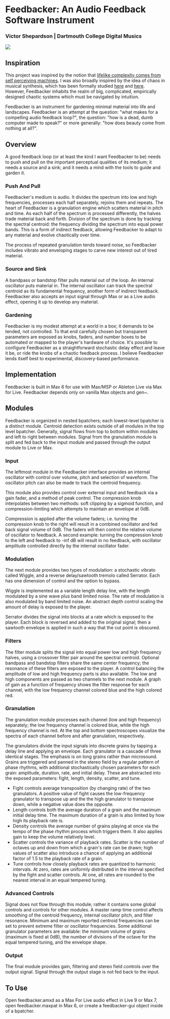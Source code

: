 # Feedbacker: An Audio Feedback Software Instrument

### Victor Shepardson | Dartmouth College Digital Musics

<img src="img/feedbacker-gui.png">

## Inspiration

This project was inspired by the notion that [lifelike complexity comes from self perceiving machines][1]. I was also broadly inspired by the idea of chaos in musical synthesis, which has been formally studied [here][2] and [here][3]. However, Feedbacker inhabits the realm of big, complicated, empirically designed chaotic systems which must be navigated by intuition.

Feedbacker is an instrument for gardening minimal material into life and landscapes. Feedbacker is an attempt at the question: "what makes for a compelling audio feedback loop?", the question: "how is a dead, dumb computer made to speak?" or more generally: "how does beauty come from nothing at all?".

## Overview

A good feedback loop (or at least the kind I want Feedbacker to be) needs to push and pull on the important perceptual qualities of its medium; it needs a source and a sink; and it needs a mind with the tools to guide and garden it.

### Push And Pull

Feedbacker's medium is audio. It divides the spectrum into low and high frequencies, processes each half separately, rejoins them and repeats. The heart of Feedbacker is a granulation engine which scatters material in pitch and time. As each half of the spectrum is processed differently, the halves trade material back and forth. Division of the spectrum is done by tracking the spectral centroid: the frequency dividing the spectrum into equal power bands. This is a form of indirect feedback, allowing Feedbacker to adapt to any material and evolve chaotically over time.

The process of repeated granulation tends toward noise, so Feedbacker includes vibrato and enveloping stages to carve new interest out of tired material.

### Source and Sink

A bandpass or bandstop filter pulls material out of the loop. An internal oscillator puts material in. The internal oscillator can track the spectral centroid as its fundamental frequency, another form of indirect feedback. Feedbacker also accepts an input signal through Max or as a Live audio effect, opening it up to develop any material.

### Gardening

Feedbacker is my modest attempt at a world in a box; it demands to be tended, not controlled. To that end carefully chosen but transparent parameters are exposed as knobs, faders, and number boxes to be automated or mapped to the player's hardware of choice. It's possible to configure Feedbacker as a straightforward stochastic delay effect and leave it be, or ride the knobs of a chaotic feedback process. I believe Feedbacker lends itself best to experimental, discovery-based performance.

## Implementation

Feedbacker is built in Max 6 for use with Max/MSP or Ableton Live via Max for Live. Feedbacker depends only on vanilla Max objects and gen~.

## Modules

Feedbacker is organized in nested bpatchers; each lowest-level bpatcher is a distinct module. Centroid detection exists outside of all modules in the top level bpatcher. Generally, signal flows from top to bottom within modules and left to right between modules. Signal from the granulation module is split and fed back to the input module and passed through the output module to Live or Max.

### Input

The leftmost module in the Feedbacker interface provides an internal oscillator with control over volume, pitch and selection of waveform. The oscillator pitch can also be made to track the centroid frequency.

This module also provides control over external input and feedback via a gain fader, and a method of peak control. The compression knob interpolates between two methods: soft clipping by a sigmoid function, and compression-limiting which attempts to maintain an envelope at 0dB.

Compression is applied after the volume faders; i.e. turning the compression knob to the right will result in a combined oscillator and fed back signal volume of 0dB. The faders will then control the relative volume of oscillator to feedback. A second example: turning the compression knob to the left and feedback to -inf dB will result in no feedback, with oscillator amplitude controlled directly by the internal oscillator fader.

### Modulation

The next module provides two types of modulation: a stochastic vibrato called Wiggle, and a reverse delay/sawtooth tremolo called Serrator. Each has one dimension of control and the option to bypass.

Wiggle is implemented as a variable length delay line, with the length modulated by a sine wave plus band limited noise. The rate of modulation is also modulated by band limited noise. An abstract depth control scaling the amount of delay is exposed to the player.

Serrator divides the signal into blocks at a rate which is exposed to the player. Each block is reversed and added to the original signal; then a sawtooth envelope is applied in such a way that the cut point is obscured.

### Filters

The filter module splits the signal into equal power low and high frequency halves, using a crossover filter pair around the spectral centroid. Optional bandpass and bandstop filters share the same center frequency; the resonance of these filters are exposed to the player. A control balancing the amplitude of low and high frequency parts is also available. The low and high components are passed as two channels to the next module. A graph of gain as a function of frequency shows the filter response for each channel, with the low frequency channel colored blue and the high colored red.

### Granulation

The granulation module processes each channel (low and high frequency) separately; the low frequency channel is colored blue, while the high frequency channel is red. At the top and bottom spectroscopes visualize the spectra of each channel before and after granulation, respectively. 

The granulators divide the input signals into discrete grains by tapping a delay line and applying an envelope. Each granulator is a cascade of three identical stages. The emphasis is on long grains rather than microsound. Grains are triggered and panned in the stereo field by a regular pattern of phase rhythms, with additional stochastically chosen parameters for each grain: amplitude, duration, rate, and initial delay. These are abstracted into the exposed parameters: fight, length, density, scatter, and tune.

- Fight controls average transposition (by changing rate) of the two granulators. A positive value of fight causes the low-frequency granulator to transpose up and the the high granulator to transpose down, while a negative value does the opposite.
- Length controls both the average duration of a grain and the maximum initial delay time. The maximum duration of a grain is also limited by how high its playback rate is.
- Density controls the average number of grains playing at once via the tempo of the phase rhythm process which triggers them. It also applies gain to keep the volume relatively level.
- Scatter controls the variance of playback rates. Scatter is the number of octaves up and down from which a grain's rate can be drawn; high values of scatter also introduce a chance of applying an additional factor of 1.5 to the playback rate of a grain.
- Tune controls how closely playback rates are quantized to harmonic intervals. At zero, rates are uniformly distributed in the interval specified by the fight and scatter controls. At one, all rates are rounded to the nearest interval in an equal tempered tuning.

### Advanced Controls

Signal does not flow through this module; rather it contains some global controls and controls for other modules. A master ramp time control affects smoothing of the centroid frequency, internal oscillator pitch, and filter resonance. Minimum and maximum reported centroid frequencies can be set to prevent extreme filter or oscillator frequencies. Some additional granulator parameters are available: the minimum volume of grains (maximum is fixed at 0dB), the number of divisions of the octave for the equal tempered tuning, and the envelope shape.

### Output

The final module provides gain, filtering and stereo field controls over the output signal. Signal through the output stage is not fed back to the input.

## To Use

Open feedbacker.amxd as a Max For Live audio effect in Live 9 or Max 7, open feedbacker.maxpat in Max 6, or create a feedbacker-gui object inside of a bpatcher.

[1]: http://en.wikipedia.org/wiki/G%C3%B6del,_Escher,_Bach "Hofstadter, Douglas R. (1999) [1979], Gödel, Escher, Bach: An Eternal Golden Braid, Basic Books, ISBN 0-465-02656-7"

[2]: http://www.mitpressjournals.org/doi/pdf/10.1162/014892699559869 "Rodet, X., & Vergez, C. (1999). Nonlinear dynamics in physical models: Simple feedback-loop systems and properties. Computer Music Journal, 23(3), 18-34."

[3]: http://www.ee.berkeley.edu/~chua/papers/Mayer-Kress93.pdf "Mayer-Kress, G., Choi, I., Weber, N., Barger, R., & Hubler, A. (1993). Musical signals from Chua's circuit. Circuits and Systems II: Analog and Digital Signal Processing, IEEE Transactions on, 40(10), 688-695."